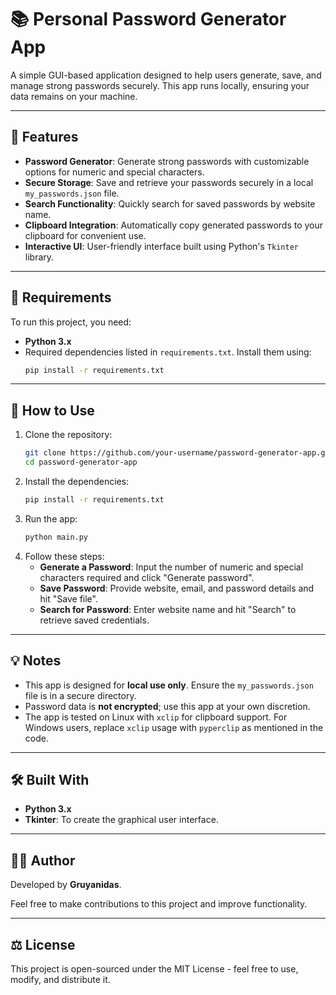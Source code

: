 # 📚 Personal Password Generator App

A simple GUI-based application designed to help users generate, save, and manage strong passwords securely. This app runs locally, ensuring your data remains on your machine.

---

## 🚀 Features
- **Password Generator**: Generate strong passwords with customizable options for numeric and special characters.
- **Secure Storage**: Save and retrieve your passwords securely in a local `my_passwords.json` file.
- **Search Functionality**: Quickly search for saved passwords by website name.
- **Clipboard Integration**: Automatically copy generated passwords to your clipboard for convenient use.
- **Interactive UI**: User-friendly interface built using Python's `Tkinter` library.

---

## 🔧 Requirements
To run this project, you need:
- **Python 3.x**
- Required dependencies listed in `requirements.txt`. Install them using:
  ```bash
  pip install -r requirements.txt
  ```

---

## 📝 How to Use
1. Clone the repository:
   ```bash
   git clone https://github.com/your-username/password-generator-app.git
   cd password-generator-app
   ```
2. Install the dependencies:
   ```bash
   pip install -r requirements.txt
   ```
3. Run the app:
   ```bash
   python main.py
   ```
4. Follow these steps:
   - **Generate a Password**: Input the number of numeric and special characters required and click "Generate password".
   - **Save Password**: Provide website, email, and password details and hit "Save file".
   - **Search for Password**: Enter website name and hit "Search" to retrieve saved credentials.

---
## 💡 Notes
- This app is designed for **local use only**. Ensure the `my_passwords.json` file is in a secure directory.
- Password data is **not encrypted**; use this app at your own discretion.
- The app is tested on Linux with `xclip` for clipboard support. For Windows users, replace `xclip` usage with `pyperclip` as mentioned in the code.

---

## 🛠️ Built With
- **Python 3.x**
- **Tkinter**: To create the graphical user interface.

---

## 👨‍💻 Author
Developed by **Gruyanidas**.

Feel free to make contributions to this project and improve functionality.

---

## ⚖️ License
This project is open-sourced under the MIT License - feel free to use, modify, and distribute it.